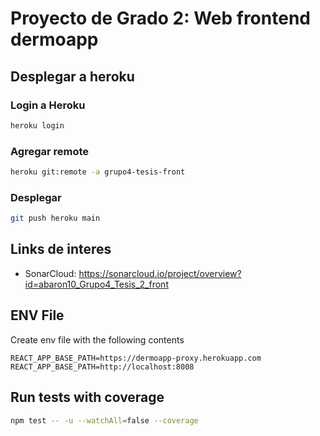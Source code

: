 # Proyecto de Grado 2: Web frontend dermoapp

## Desplegar a heroku

### Login a Heroku

```bash
heroku login
```

### Agregar remote

```bash
heroku git:remote -a grupo4-tesis-front
```

### Desplegar

```bash
git push heroku main
```

## Links de interes
- SonarCloud: https://sonarcloud.io/project/overview?id=abaron10_Grupo4_Tesis_2_front

## ENV File

Create env file with the following contents

```
REACT_APP_BASE_PATH=https://dermoapp-proxy.herokuapp.com
REACT_APP_BASE_PATH=http://localhost:8008
```

## Run tests with coverage

```bash
npm test -- -u --watchAll=false --coverage
```